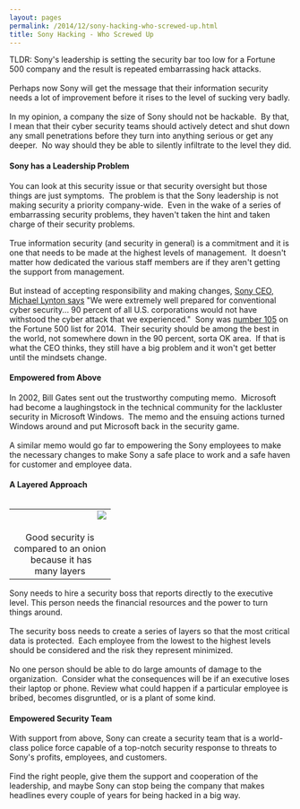 ```yaml
---
layout: pages
permalink: /2014/12/sony-hacking-who-screwed-up.html
title: Sony Hacking - Who Screwed Up
---
```

TLDR: Sony's leadership is setting the security bar too low for a Fortune 500 company and the result is repeated embarrassing hack attacks.<br />
<br />
Perhaps now Sony will get the message that their information security needs a lot of improvement before it rises to the level of sucking very badly. <br />
<br />
In my opinion, a company the size of Sony should not be hackable. &nbsp;By that, I mean that their cyber security teams should actively detect and shut down any small penetrations before they turn into anything serious or get any deeper. &nbsp;No way should they be able to silently infiltrate to the level they did.<br />
<h4>
Sony has a Leadership Problem</h4>
You can look at this security issue or that security oversight but those things are just symptoms. &nbsp;The problem is that the Sony leadership is not making security a priority company-wide. &nbsp;Even in the wake of a series of embarrassing security problems, they haven't taken the hint and taken charge of their security problems.<br />
<br />
True information security (and security in general) is a commitment and it is one that needs to be made at the highest levels of management. &nbsp;It doesn't matter how dedicated the various staff members are if they aren't getting the support from management.<br />
<br />
But instead of accepting responsibility and making changes,&nbsp;<a href="http://www.npr.org/blogs/thetwo-way/2014/12/19/371966188/ceo-says-sony-pictures-did-not-capitulate-is-exploring-options">Sony CEO, Michael Lynton says</a> "We were extremely well prepared for conventional cyber security...&nbsp;90 percent of all U.S. corporations would not have withstood the cyber attack that we experienced." &nbsp;Sony was <a href="http://fortune.com/global500/sony-105/">number 105</a> on the Fortune 500 list for 2014. &nbsp;Their security should be among the best in the world, not somewhere down in the 90 percent, sorta OK area. &nbsp;If that is what the CEO thinks, they still have a big problem and it won't get better until the mindsets change.<br />
<h4>
Empowered from Above</h4>
In 2002, Bill Gates sent out the trustworthy computing memo. &nbsp;Microsoft had become a laughingstock in the technical community for the lackluster security in Microsoft Windows. &nbsp;The memo and the ensuing actions turned Windows around and put Microsoft back in the security game.<br />
<br />
A similar memo would go far to empowering the Sony employees to make the necessary changes to make Sony a safe place to work and a safe haven for customer and employee data.<br />
<h4>
A Layered Approach</h4>
<table align="center" cellpadding="0" cellspacing="0" class="tr-caption-container" style="float: left; margin-right: 1em; text-align: left;"><tbody>
<tr><td style="text-align: center;"><a href="http://3.bp.blogspot.com/-WqjkrZJ4H5k/VJQUdGbgnQI/AAAAAAAAmN0/-7bUk01jKLY/s1600/onion-security-file.png" imageanchor="1" style="clear: right; display: inline !important; float: right; margin-bottom: 1em; margin-left: 1em; text-align: center;"><img border="0" src="http://3.bp.blogspot.com/-WqjkrZJ4H5k/VJQUdGbgnQI/AAAAAAAAmN0/-7bUk01jKLY/s1600/onion-security-file.png" /></a></td></tr>
<tr><td class="tr-caption" style="text-align: center;">Good security is<br />
compared&nbsp;to an onion<br />
&nbsp;because it has<br />
many layers</td></tr>
</tbody></table>
Sony needs to hire a security boss that reports directly to the executive level. This person needs the financial resources and the power to turn things around.<br />
<br />
The security boss needs to create a series of layers so that the most critical data is protected. &nbsp;Each employee from the lowest to the highest levels should be considered and the risk they represent minimized. <br />
<br />
No one person should be able to do large amounts of damage to the organization. &nbsp;Consider what the consequences will be if an executive loses their laptop or phone. Review what could happen if a particular employee is bribed, becomes disgruntled, or is a plant of some kind.<br />
<h4>
Empowered Security Team</h4>
With support from above, Sony can create a security team that is a world-class police force capable of a top-notch security response to threats to Sony's profits, employees, and customers.<br />
<br />
Find the right people, give them the support and cooperation of the leadership, and maybe Sony can stop being the company that makes headlines every couple of years for being hacked in a big way.<br />
<br />
